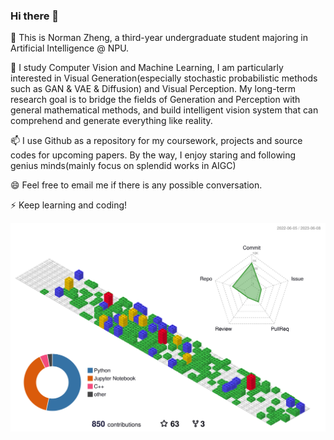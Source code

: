 ### Hi there 👋

🔭 This is Norman Zheng, a third-year undergraduate student majoring in Artificial Intelligence @ NPU.

🌱 I study Computer Vision and Machine Learning, I am particularly interested in Visual Generation(especially stochastic probabilistic methods such as GAN & VAE & Diffusion) and Visual Perception. My long-term research goal is to bridge the fields of Generation and Perception with general mathematical methods, and build intelligent vision system that can comprehend and generate everything like reality.

📫 I use Github as a repository for my coursework, projects and source codes for upcoming papers. By the way, I enjoy staring and following genius minds(mainly focus on splendid works in AIGC)

😄 Feel free to email me if there is any possible conversation.

⚡ Keep learning and coding!

<!-- ![Christmas's GitHub stats](https://github-readme-stats.vercel.app/api?username=DuNGEOnmassster&show_icons=true) -->

![Contributions in 3D](/profile-3d-contrib/profile-gitblock.svg)

<!-- [![Top Langs](https://github-readme-stats.vercel.app/api/top-langs/?username=DuNGEOnmassster&layout=compact)](https://github.com/Christmas/github-readme-stats) -->

<!-- 
[![GitHub](https://img.shields.io/badge/dynamic/json?logo=github&label=GitHub&labelColor=495867&color=495867&query=%24.data.totalSubs&url=https%3A%2F%2Fapi.spencerwoo.com%2Fsubstats%2F%3Fsource%3Dgithub%26queryKey%3Dhayschan&style=flat-square)](https://github.com/DuNGEOnmassster) -->

<!-- GitHub Activity Graph GitHub 活动图 -->
<!-- <table align="center">
  <tr>
    <td><img src="https://github-readme-activity-graph.vercel.app/graph?username=DuNGEOnmassster&theme=xcode&bg_color=FF000000&hide_border=true" alt="Activity"/></td>
  </tr> -->
</table>

<!-- ![Visitor Count](https://profile-counter.glitch.me/Christmas/count.svg) -->

<!--
**DuNGEOnmassster/DuNGEOnmassster** is a ✨ _special_ ✨ repository because its `README.md` (this file) appears on your GitHub profile.

Here are some ideas to get you started:

- 🔭 I’m currently working on ...
- 🌱 I’m currently learning ...
- 👯 I’m looking to collaborate on ...
- 🤔 I’m looking for help with ...
- 💬 Ask me about ...
- 📫 How to reach me: ...
- 😄 Pronouns: ...
- ⚡ Fun fact: ...
-->
